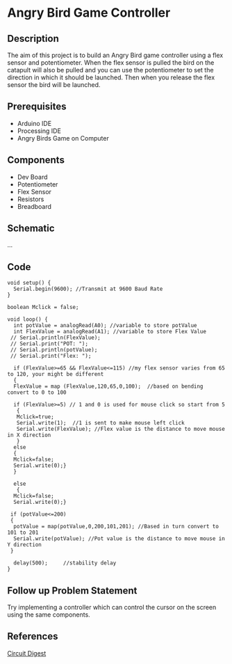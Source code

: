 # Angry Bird Game Controller
## Description
The aim of this project is to build an Angry Bird game controller using a flex sensor and potentiometer. When the flex sensor is pulled the bird on the catapult will also be pulled and you can use the potentiometer to set the direction in which it should be launched. Then when you release the flex sensor the bird will be launched.
## Prerequisites
* Arduino IDE
* Processing IDE
* Angry Birds Game on Computer
## Components
* Dev Board
* Potentiometer
* Flex Sensor
* Resistors
* Breadboard
## Schematic
...
## Code
```
void setup() {
  Serial.begin(9600); //Transmit at 9600 Baud Rate
}

boolean Mclick = false;

void loop() {
  int potValue = analogRead(A0); //variable to store potValue
  int FlexValue = analogRead(A1); //variable to store Flex Value
 // Serial.println(FlexValue);
 // Serial.print("POT: ");
 // Serial.println(potValue);
 // Serial.print("Flex: ");

  if (FlexValue>=65 && FlexValue<=115) //my flex sensor varies from 65 to 120, your might be different
  {
  FlexValue = map (FlexValue,120,65,0,100);  //based on bending convert to 0 to 100
  
  if (FlexValue>=5) // 1 and 0 is used for mouse click so start from 5
   { 
   Mclick=true; 
   Serial.write(1);  //1 is sent to make mouse left click 
   Serial.write(FlexValue); //Flex value is the distance to move mouse in X direction
   }
  else
  { 
  Mclick=false; 
  Serial.write(0);}
  }

  else
   { 
  Mclick=false; 
  Serial.write(0);}
  
 if (potValue<=200)
 {
  potValue = map(potValue,0,200,101,201); //Based in turn convert to 101 to 201
  Serial.write(potValue); //Pot value is the distance to move mouse in Y direction
 }

  delay(500);     //stability delay   
}
```
## Follow up Problem Statement
Try implementing a controller which can control the cursor on the screen using the same components.
## References
[Circuit Digest](https://circuitdigest.com/microcontroller-projects/arduino-angry-bird-game-controller-with-flex-sensor)
